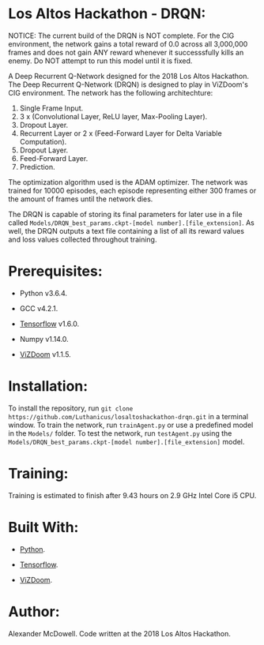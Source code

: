 # Los Altos Hackathon - DRQN:

NOTICE: The current build of the DRQN is NOT complete. For the CIG environment, the network gains a total reward of 0.0 across all 3,000,000 frames and does not gain ANY reward whenever it successsfully kills an enemy. Do NOT attempt to run this model until it is fixed.

A Deep Recurrent Q-Network designed for the 2018 Los Altos Hackathon. The Deep Recurrent Q-Network (DRQN) is designed to play in ViZDoom's CIG environment. The network has the following architechture:

1. Single Frame Input.
2. 3 x (Convolutional Layer, ReLU layer, Max-Pooling Layer).
3. Dropout Layer.
4. Recurrent Layer or 2 x (Feed-Forward Layer for Delta Variable Computation).
5. Dropout Layer.
6. Feed-Forward Layer.
7. Prediction. 

The optimization algorithm used is the ADAM optimizer. The network was trained for 10000 episodes, each episode representing either 300 frames or the amount of frames until the network dies.

The DRQN is capable of storing its final parameters for later use in a file called `Models/DRQN_best_params.ckpt-[model number].[file_extension]`. As well, the DRQN outputs a text file containing a list of all its reward values and loss values collected throughout training.

# Prerequisites:
* Python v3.6.4.

* GCC v4.2.1.

* [Tensorflow](https://www.tensorflow.org/) v1.6.0.

* Numpy v1.14.0.

* [ViZDoom](http://vizdoom.cs.put.edu.pl/) v1.1.5.

# Installation:
To install the repository, run `git clone https://github.com/Luthanicus/losaltoshackathon-drqn.git` in a terminal window.
To train the network, run `trainAgent.py` or use a predefined model in the `Models/` folder.
To test the network, run `testAgent.py` using the `Models/DRQN_best_params.ckpt-[model number].[file_extension]` model.

# Training:
Training is estimated to finish after 9.43 hours on 2.9 GHz Intel Core i5 CPU. 

# Built With:
* [Python](https://www.python.org/).

* [Tensorflow](https://www.tensorflow.org/).

* [ViZDoom](http://vizdoom.cs.put.edu.pl/).

# Author:
Alexander McDowell. Code written at the 2018 Los Altos Hackathon.
